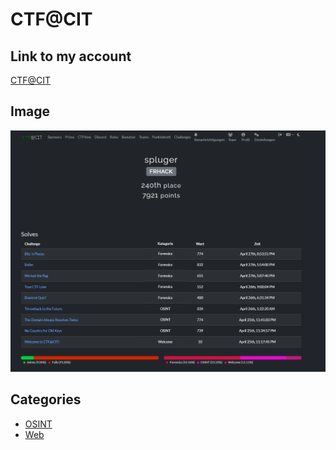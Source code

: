 # CTF@CIT

## Link to my account
[CTF@CIT](https://ctf.cyber-cit.club/users/1457)

## Image

![CTF@CIT](images/Screenshot_212.png)

## Categories
- [OSINT](OSINT/Readme.md)
- [Web](Web/Readme.md)